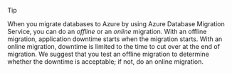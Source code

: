 > [!TIP]
> When you migrate databases to Azure by using Azure Database Migration Service, you can do an *offline* or an *online* migration. With an offline migration, application downtime starts when the migration starts. With an online migration, downtime is limited to the time to cut over at the end of migration. We suggest that you test an offline migration to determine whether the downtime is acceptable; if not, do an online migration.
